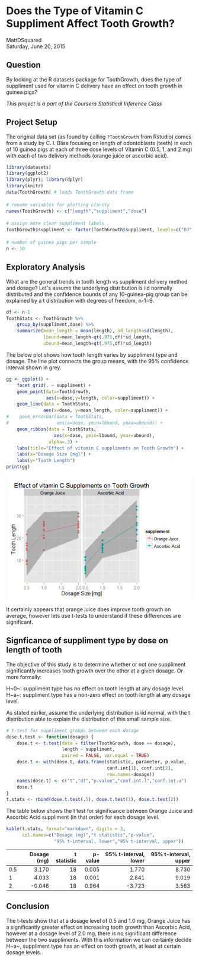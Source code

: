 # Does the Type of Vitamin C Suppliment Affect Tooth Growth?
MattDSquared  
Saturday, June 20, 2015  

## Question
By looking at the R datasets package for ToothGrowth, does the type of suppliment used for vitamin C delivery have an effect on tooth growth in guinea pigs?

_This project is a part of the Coursera Statistical Inference Class_

## Project Setup

The original data set (as found by calling `?ToothGrowth` from Rstudio) comes from a study by C. I. Bliss focusing on length of odontoblasts (teeth) in each of 10 guinea pigs at each of three dose levels of Vitamin C (0.5, 1, and 2 mg) with each of two delivery methods (orange juice or ascorbic acid).


```r
library(datasets)
library(ggplot2)
library(plyr); library(dplyr)
library(knitr)
data(ToothGrowth) # loads ToothGrowth data frame

# rename variables for plotting clarity
names(ToothGrowth) <- c("length","suppliment","dose")

# assign more clear suppliment labels
ToothGrowth$suppliment <- factor(ToothGrowth$suppliment, levels=c("OJ","VC"), labels=c("Orange Juice", "Ascorbic Acid"))

# number of guinea pigs per sample
n <- 10
```

## Exploratory Analysis
What are the general trends in tooth length vs suppliment delivery method and dosage? Let's assume the underlying distribution is iid normally distributed and the confidence bounds of any 10-guinea-pig group can be explained by a t distribution with degrees of freedom, n-1=9. 


```r
df <- n-1
ToothStats <- ToothGrowth %>% 
    group_by(suppliment,dose) %>%
    summarize(mean_length = mean(length), sd_length=sd(length), 
              lbound=mean_length-qt(.975,df)*sd_length,
              ubound=mean_length+qt(.975,df)*sd_length)
```
The below plot shows how tooth length varies by suppliment type and dosage. The line plot connects the group means, with the 95% confidence interval shown in grey.

```r
gg <- ggplot() +
    facet_grid(. ~ suppliment) +
    geom_point(data=ToothGrowth, 
               aes(x=dose,y=length, color=suppliment)) +
    geom_line(data = ToothStats, 
              aes(x=dose, y=mean_length, color=suppliment)) +
#    geom_errorbar(data = ToothStats, 
#                  aes(x=dose, ymin=lbound, ymax=ubound)) +
    geom_ribbon(data = ToothStats, 
                  aes(x=dose, ymin=lbound, ymax=ubound), 
                alpha=.3) +
    labs(title="Effect of vitamin C suppliments on Tooth Growth") +
    labs(x="Dosage Size [mg]") +
    labs(y="Tooth Length")
print(gg)
```

![](ToothGrowthSignificance_files/figure-html/exploratory.display-1.png) 

It certainly appears that orange juice does improve tooth growth on average, however lets use t-tests to understand if these differences are significant. 

## Signficance of suppliment type by dose on length of tooth
The objective of this study is to determine whether or not one suppliment significantly increases tooth growth over the other at a given dosage. Or more formally:

H~0~: suppliment type has no effect on tooth length at any dosage level.  
H~a~: suppliment type has a non-zero effect on tooth length at any dosage level.  

As stated earlier, assume the underlying distribution is iid normal, with the t distribution able to explain the distribution of this small sample size. 


```r
# t-test for suppliment groups between each dosage
dose.t.test <- function(dosage) {
    dose.t <- t.test(data = filter(ToothGrowth, dose == dosage), 
                     length ~ suppliment, 
                     paired = FALSE, var.equal = TRUE)
    dose.t <- with(dose.t, data.frame(statistic, parameter, p.value, 
                                      conf.int[1], conf.int[2],
                                      row.names=dosage))
    names(dose.t) <- c("t","df","p.value","conf.int.l","conf.int.u")
    dose.t
}
t.stats <- rbind(dose.t.test(.5), dose.t.test(1), dose.t.test(2))
```
The table below shows the t test for significance between Orange Juice and Ascorbic Acid suppliment (in that order) for each dosage level. 

```r
kable(t.stats, format="markdown", digits = 3,
      col.names=c("Dosage (mg)","t statistic","p-value",
                  "95% t-interval, lower","95% t-interval, upper"))
```



|    | Dosage (mg)| t statistic| p-value| 95% t-interval, lower| 95% t-interval, upper|
|:---|-----------:|-----------:|-------:|---------------------:|---------------------:|
|0.5 |       3.170|          18|   0.005|                 1.770|                 8.730|
|1   |       4.033|          18|   0.001|                 2.841|                 9.019|
|2   |      -0.046|          18|   0.964|                -3.723|                 3.563|

## Conclusion
The t-tests show that at a dosage level of 0.5 and 1.0 mg, Orange Juice has a significantly greater effect on increasing tooth growth than Ascorbic Acid, however at a dosage level of 2.0 mg, there is no significant difference between the two suppliments. With this information we can certainly decide H~a~, suppliment type has an effect on tooth growth, at least at certain dosage levels.

